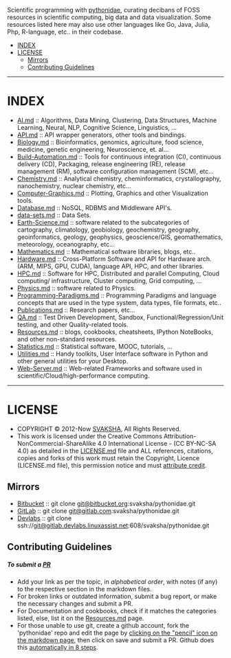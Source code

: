 Scientific programming with [pythonidae](http://svaksha.github.io/pythonidae), curating decibans of FOSS resources in scientific computing, big data and data visualization. Some resources listed here may also use other languages like Go, Java, Julia, Php, R-language, etc.. in their codebase.

+ [INDEX](#index)
+ [LICENSE](#license)
   + [Mirrors](#mirrors)
   + [Contributing Guidelines](#contributing-guidelines)

----

# INDEX
+ [AI.md](https://github.com/svaksha/pythonidae/blob/master/AI.md) :: Algorithms, Data Mining, Clustering, Data Structures, Machine Learning, Neural, NLP, Cognitive Science, Linguistics, ...
+ [API.md](https://github.com/svaksha/pythonidae/blob/master/API.md) :: API wrapper generators, other tools and bindings.
+ [Biology.md](https://github.com/svaksha/pythonidae/blob/master/Biology.md) :: Bioinformatics, genomics, agriculture, food science, medicine, genetic engineering, Neuroscience, et. al...
+ [Build-Automation.md](https://github.com/svaksha/pythonidae/blob/master/Build-Automation.md) :: Tools for continuous integration (CI),  continuous delivery (CD), Packaging, release engineering (RE), release management (RM), software configuration management (SCM), etc...
+ [Chemistry.md](https://github.com/svaksha/pythonidae/blob/master/Chemistry.md) :: Analytical chemistry, cheminformatics, crystallography, nanochemistry, nuclear chemistry, etc...
+ [Computer-Graphics.md](https://github.com/svaksha/pythonidae/blob/master/Computer-Graphics.md) :: Plotting, Graphics and other Visualization tools.
+ [Database.md](https://github.com/svaksha/pythonidae/blob/master/Database.md) :: NoSQL, RDBMS and Middleware API's.
+ [data-sets.md](https://github.com/svaksha/pythonidae/blob/master/data-sets.md) :: Data Sets.
+ [Earth-Science.md](https://github.com/svaksha/pythonidae/blob/master/Earth-Science.md) :: software related to the subcategories of cartography, climatology, geobiology, geochemistry, geography, geoinformatics, geology‎, geophysics‎, geoscience/GIS, geomathematics, meteorology, oceanography, etc...
+ [Mathematics.md](https://github.com/svaksha/pythonidae/blob/master/Mathematics.md) :: Mathematical software libraries, blogs, etc.. 
+ [Hardware.md](https://github.com/svaksha/pythonidae/blob/master/Hardware.md) :: Cross-Platform Software and API for Hardware arch. (ARM, MIPS, GPU, CUDA), language API, HPC, and other libraries.
+ [HPC.md](https://github.com/svaksha/pythonidae/blob/master/HPC.md) :: Software for HPC, Distributed and parallel Computing, Cloud computing/ infrastructure, Cluster computing, Grid computing, ...
+ [Physics.md](https://github.com/svaksha/pythonidae/blob/master/Physics.md) :: software related to Physics.
+ [Programming-Paradigms.md](https://github.com/svaksha/pythonidae/blob/master/Programming-Paradigms.md) :: Programming Paradigms and language concepts that are used in the type system, data types, file formats, etc..
+ [Publications.md](https://github.com/svaksha/pythonidae/blob/master/Publications.md) :: Research papers, etc...
+ [QA.md](https://github.com/svaksha/pythonidae/blob/master/QA.md) :: Test Driven Development, Sandbox, Functional/Regression/Unit testing, and other Quality-related tools.
+ [Resources.md](https://github.com/svaksha/pythonidae/blob/master/Resources.md) :: blogs, cookbooks, cheatsheets, IPython NoteBooks, and other non-standard resources.
+ [Statistics.md](https://github.com/svaksha/pythonidae/blob/master/Statistics.md) :: Statistical software, MOOC, tutorials, ...
+ [Utilities.md](https://github.com/svaksha/pythonidae/blob/master/Utilities.md) :: Handy toolkits, User Interface software in Python and other general utilities for your Desktop.
+ [Web-Server.md](https://github.com/svaksha/pythonidae/blob/master/Web-Server.md) :: Web-related Frameworks and software used in scientific/Cloud/high-performance computing.

----

# LICENSE 
+ COPYRIGHT © 2012-Now [SVAKSHA](http://svaksha.com/pages/Bio), All Rights Reserved. 
+ This work is licensed under the Creative Commons Attribution-NonCommercial-ShareAlike 4.0 International License - (CC BY-NC-SA 4.0) as detailed in the [LICENSE.md](https://github.com/svaksha/pythonidae/blob/master/LICENSE.md) file and ALL references, citations, copies and forks of this work must retain the Copyright, Licence (LICENSE.md file), this permission notice and must [attribute credit](https://en.wikipedia.org/wiki/Creative_Commons_license#Attribution).


## Mirrors 
+ [Bitbucket](https://bitbucket.org/svaksha/pythonidae) :: git clone git@bitbucket.org:svaksha/pythonidae.git
+ [GitLab](https://gitlab.com/svaksha/pythonidae) :: git clone git@gitlab.com:svaksha/pythonidae.git 
+ [Devlabs](https://gitlab.devlabs.linuxassist.net/svaksha/pythonidae) :: git clone ssh://git@gitlab.devlabs.linuxassist.net:608/svaksha/pythonidae.git

## Contributing Guidelines
##### To submit a [PR](https://github.com/svaksha/pythonidae/pulls)
+ Add your link as per the topic, in _alphabetical order_, with notes (if any) to the respective section in the markdown files.
+ For broken links or outdated information, submit a bug report, or make the necessary changes and submit a PR.
+ For Documentation and cookbooks, check if it matches the categories listed, else, list it on the [Resources.md](https://github.com/svaksha/pythonidae/blob/master/Resources.md) page.
+ For those unable to use git, create a github account, fork the 'pythonidae' repo and edit the page by [clicking on the "pencil" icon on the markdown page](https://help.github.com/articles/editing-files-in-your-repository), then click on save and submit a PR. Github does this [automatically in 8 steps](https://help.github.com/articles/editing-files-in-another-user-s-repository).


